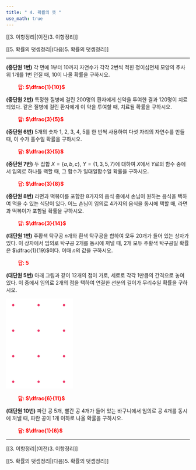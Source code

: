 ```yaml
---
title: " 4. 확률의 뜻 "
use_math: true
---
```

[[3. 이항정리|(이전)3. 이항정리]]

[[5. 확률의 덧셈정리|(다음)5. 확률의 덧셈정리]]

***

**(중단원 1번)** 각 면에 1부터 10까지 자연수가 각각 2번씩 적힌 정이십면체 모양의 주사위 1개를 1번 던질 때, 10이 나올 확률을 구하시오.

**<span style="color: red;">$\qquad$답: $\dfrac{1}{10}$</span>**

**(중단원 2번)** 특정한 질병에 걸린 200명의 환자에게 신약을 투여한 결과 120명이 치료되었다. 같은 질병에 걸린 환자에게 이 약을 투여할 때, 치료될 확률을 구하시오.

**<span style="color: red;">$\qquad$답: $\dfrac{3}{5}$</span>**

**(중단원 6번)** 5개의 숫자 1, 2, 3, 4, 5를 한 번씩 사용하여 다섯 자리의 자연수를 만들 때, 이 수가 홀수일 확률을 구하시오.

**<span style="color: red;">$\qquad$답: $\dfrac{3}{5}$</span>**

**(중단원 7번)** 두 집합 $X=\lbrace a, b, c\rbrace$, $Y=\lbrace 1, 3, 5, 7\rbrace$에 대하여 $X$에서 $Y$로의 함수 중에서 임의로 하나틀 랙할 때, 그 함수가 일대일함수일 확률을 구하시오.

**<span style="color: red;">$\qquad$답: $\dfrac{3}{8}$</span>**

**(중단원 8번)** 라면과 떡볶이를 포함한 8가지의 음식 중에서 손님이 원하는 음식을 택하여 먹을 수 있는 식당이 있다. 어느 손님이 임의로 4가지의 음식을 동시에 택할 때, 라면과 떡볶이가 포함될 확률을 구하시오. 

**<span style="color: red;">$\qquad$답: $\dfrac{3}{14}$</span>**

**(대단원 1번)** 주황색 탁구공 $n$개와 흰색 탁구공을 합하여 모두 20개가 들어 있는 상자가 있다. 이 상자에서 임의로 탁구공 2개를 동시에 꺼낼 때, 2개 모두 주황색 탁구공일 확률은 $\dfrac{1}{19}$이다. 이때 $n$의 값을 구하시오.

**<span style="color: red;">$\qquad$답: $5$</span>**

**(대단원 5번)** 아래 그림과 같이 12개의 점이 가로, 세로로 각각 1만큼의 간격으로 놓여 있다. 이 중에서 임의로 2개의 점을 택하여 연결한 선분의 길이가 무리수일 확률을 구하시오.

<img src="/assets/Pasted image 20240228162651.png"/>

**<span style="color: red;">$\qquad$답: $\dfrac{6}{11}$</span>**

**(대단원 10번)** 파란 공 5개, 빨간 공 4개가 들어 있는 바구니에서 임의로 공 4개를 동시에 꺼낼 때, 파란 공이 1개 이하로 나올 확률을 구하시오.

**<span style="color: red;">$\qquad$답: $\dfrac{1}{6}$</span>**


***
[[3. 이항정리|(이전)3. 이항정리]]

[[5. 확률의 덧셈정리|(다음)5. 확률의 덧셈정리]]
